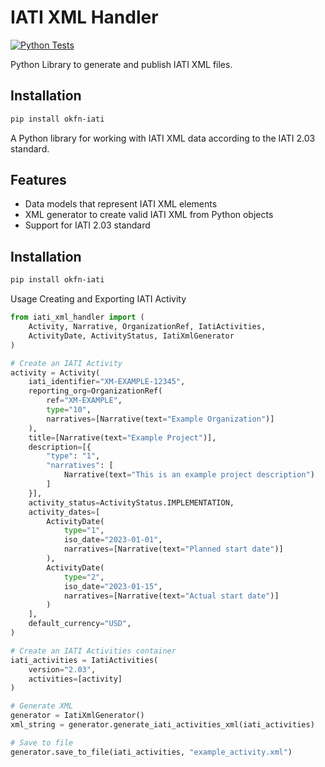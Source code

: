 # IATI XML Handler

[![Python Tests](https://github.com/okfn/okfn-iati/workflows/Python%20IATI%20Tests/badge.svg)](https://github.com/okfn/okfn-iati/actions)

Python Library to generate and publish IATI XML files.  

## Installation

```bash
pip install okfn-iati
```

A Python library for working with IATI XML data according to the IATI 2.03 standard.

## Features

- Data models that represent IATI XML elements
- XML generator to create valid IATI XML from Python objects
- Support for IATI 2.03 standard

## Installation

```bash
pip install okfn-iati
```

Usage
Creating and Exporting IATI Activity

```python
from iati_xml_handler import (
    Activity, Narrative, OrganizationRef, IatiActivities,
    ActivityDate, ActivityStatus, IatiXmlGenerator
)

# Create an IATI Activity
activity = Activity(
    iati_identifier="XM-EXAMPLE-12345",
    reporting_org=OrganizationRef(
        ref="XM-EXAMPLE",
        type="10",
        narratives=[Narrative(text="Example Organization")]
    ),
    title=[Narrative(text="Example Project")],
    description=[{
        "type": "1", 
        "narratives": [
            Narrative(text="This is an example project description")
        ]
    }],
    activity_status=ActivityStatus.IMPLEMENTATION,
    activity_dates=[
        ActivityDate(
            type="1",
            iso_date="2023-01-01",
            narratives=[Narrative(text="Planned start date")]
        ),
        ActivityDate(
            type="2",
            iso_date="2023-01-15",
            narratives=[Narrative(text="Actual start date")]
        )
    ],
    default_currency="USD",
)

# Create an IATI Activities container
iati_activities = IatiActivities(
    version="2.03",
    activities=[activity]
)

# Generate XML
generator = IatiXmlGenerator()
xml_string = generator.generate_iati_activities_xml(iati_activities)

# Save to file
generator.save_to_file(iati_activities, "example_activity.xml")
```

